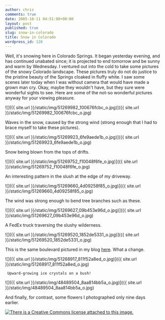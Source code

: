 ```yaml
---
author: chris
comments: true
date: 2005-10-11 04:51:00+00:00
layout: post
published: true
slug: snow-in-colorado
title: Snow in Colorado
wordpress_id: 128
---
```


Well, it's snowing here in Colorado Springs. It began yesterday evening, and has continued unabated since; it is projected to end tomorrow and be sunny and warm by Wednesday. I ventured out into the cold to take some pictures of the snowy Colorado landscape. These pictures truly do not do justice to the pristine beauty of the Springs cloaked in fluffy white. I saw some scenes later today when I was without camera that would have made a grown man cry. Okay, maybe they wouldn't have, but they sure were wonderful sights to see. Here are some of the not-so wonderful pictures anyway for your viewing pleasure.  


![]({{ site.url }}/static/img/51269982_100676fcbc_o.jpg)]({{ site.url }}/static/img/51269982_100676fcbc_o.jpg)  


Waves in the snow, caused by the strong wind (strong enough that I had to brace myself to take these pictures).  


![]({{ site.url }}/static/img/51269923_6fe9aede1b_o.jpg)]({{ site.url }}/static/img/51269923_6fe9aede1b_o.jpg)  


Snow being blown from the tops of drifts.  


![]({{ site.url }}/static/img/51269752_f10048f6fe_o.jpg)]({{ site.url }}/static/img/51269752_f10048f6fe_o.jpg)  


An interesting pattern in the slush at the edge of my driveway.  


![]({{ site.url }}/static/img/51269660_4d09258f85_o.jpg)]({{ site.url }}/static/img/51269660_4d09258f85_o.jpg)  


The wind was strong enough to bend tree branches such as these.  


![]({{ site.url }}/static/img/51269627_09b453e96d_o.jpg)]({{ site.url }}/static/img/51269627_09b453e96d_o.jpg)  


A FedEx truck traversing the slushy wilderness.  


![]({{ site.url }}/static/img/51269520_1852de5331_o.jpg)]({{ site.url }}/static/img/51269520_1852de5331_o.jpg)  


      

This is the same boulevard pictured in my blog [here](http://chrishaum.blogspot.com/2005/06/colorado-is-amazing.html).  What a change.  
  


![]({{ site.url }}/static/img/51268917_811f52a8ed_o.jpg)]({{ site.url }}/static/img/51268917_811f52a8ed_o.jpg)  


     Upward-growing ice crystals on a bush!  
  


![]({{ site.url }}/static/img/48489504_8aa814bb5a_o.jpg)]({{ site.url }}/static/img/48489504_8aa814bb5a_o.jpg)  


And finally, for contrast, some flowers I photographed only nine days earlier.

   [![There is a Creative Commons license attached to this image.](http://creativecommons.org/images/public/somerights20.gif) ](http://creativecommons.org/licenses/by-nc-sa/2.0/)         

  
  
